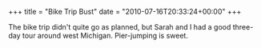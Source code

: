 +++
title = "Bike Trip Bust"
date = "2010-07-16T20:33:24+00:00"
+++

The bike trip didn't quite go as planned, but Sarah and I had a good three-day tour around west Michigan.  Pier-jumping is sweet.
			